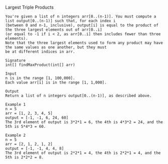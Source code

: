 Largest Triple Products

    You're given a list of n integers arr[0..(n-1)]. You must compute a list output[0..(n-1)] such that, for each index i 
    (between 0 and n-1, inclusive), output[i] is equal to the product of the three largest elements out of arr[0..i] 
    (or equal to -1 if i < 2, as arr[0..i] then includes fewer than three elements).
    Note that the three largest elements used to form any product may have the same values as one another, but they must 
    be at different indices in arr.

    Signature
    int[] findMaxProduct(int[] arr)

    Input
    n is in the range [1, 100,000].
    Each value arr[i] is in the range [1, 1,000].

    Output
    Return a list of n integers output[0..(n-1)], as described above.

    Example 1
    n = 5
    arr = [1, 2, 3, 4, 5]
    output = [-1, -1, 6, 24, 60]
    The 3rd element of output is 3*2*1 = 6, the 4th is 4*3*2 = 24, and the 5th is 5*4*3 = 60.

    Example 2
    n = 5
    arr = [2, 1, 2, 1, 2]
    output = [-1, -1, 4, 4, 8]
    The 3rd element of output is 2*2*1 = 4, the 4th is 2*2*1 = 4, and the 5th is 2*2*2 = 8.